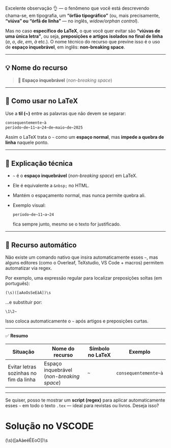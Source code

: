 Excelente observação 👌 — o fenômeno que você está descrevendo chama-se, em tipografia, um **“órfão tipográfico”** (ou, mais precisamente, **“viúva” ou “órfã de linha”** — no inglês, _widow/orphan control_).

Mas no caso **específico do LaTeX**, o que você quer evitar são **“viúvas de uma única letra”**, ou seja, **preposições e artigos isolados no final de linha** (_a_, _o_, _de_, _em_, _à_ etc.).
O nome técnico do recurso que previne isso é o uso de **espaço inquebrável**, em inglês: **non-breaking space**.

---

## 💡 Nome do recurso

> 🔸 **Espaço inquebrável** (_non-breaking space_)

---

## 🧩 Como usar no LaTeX

Use a **til (~)** entre as palavras que não devem se separar:

```latex
consequentemente~à
período~de~11~a~24~de~maio~de~2025
```

Assim o LaTeX trata o `~` como um **espaço normal**, mas **impede a quebra de linha** naquele ponto.

---

## 🧠 Explicação técnica

- `~` é o **espaço inquebrável** (_non-breaking space_) em LaTeX.
- Ele é equivalente a `&nbsp;` no HTML.
- Mantém o espaçamento normal, mas nunca permite quebra ali.
- Exemplo visual:

  ```
  período~de~11~a~24
  ```

  fica sempre junto, mesmo se o texto for justificado.

---

## 🧱 Recurso automático

Não existe um comando nativo que insira automaticamente esses `~`,
mas alguns editores (como o Overleaf, TeXstudio, VS Code + macros) permitem automatizar via regex.

Por exemplo, uma expressão regular para localizar preposições soltas (em português):

```
(\s)([aAoOsSeEàÀ])\s
```

…e substituir por:

```
\1\2~
```

Isso coloca automaticamente o `~` após artigos e preposições curtas.

---

✅ **Resumo**

| Situação                               | Nome do recurso                           | Símbolo no LaTeX | Exemplo              |
| -------------------------------------- | ----------------------------------------- | ---------------- | -------------------- |
| Evitar letras sozinhas no fim da linha | Espaço inquebrável (_non-breaking space_) | `~`              | `consequentemente~à` |

---

Se quiser, posso te mostrar um **script (regex)** para aplicar automaticamente esses `~` em todo o texto `.tex` — ideal para revistas ou livros. Deseja isso?

# Solução no VSCODE

(\s)([aAàeéÉEoO])\s
